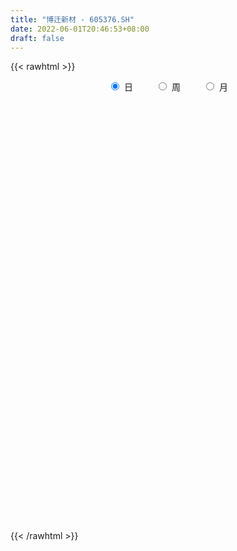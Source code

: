 ```yaml
---
title: "博迁新材 - 605376.SH"
date: 2022-06-01T20:46:53+08:00
draft: false
---
```

{{< rawhtml >}}
    <div style="text-align: center">
        <label style="padding: 1rem;"><input style="margin-right: .5rem" type="radio" name="period" value="D" checked onclick="period_change(this)">日</label>
        <label style="padding: 1rem;"><input style="margin-right: .5rem" type="radio" name="period" value="W" onclick="period_change(this)">周</label>
        <label style="padding: 1rem;"><input style="margin-right: .5rem" type="radio" name="period" value="M" onclick="period_change(this)">月</label>
    </div>
    <div id="chart" style="height: 700px;"></div> 
    <script type="text/javascript">
        const D_v = [26023.22,21141.15,40749.5,38272.47,27934.25,44135.23,33284.08,29367.58,20415.46,20114.81,26313.5,23682.14,25097.88,29195.34,75334.21,57053.97,40580.35,32476.27,23205.26,20808.5,22971.4,39517.0,31744.09,29355.23,21384.75,22500.6,19491.44,34446.38,41712.69,31817.81,28422.06,35051.34,21841.0,26967.2,22475.04,29608.0,19336.5,20442.9,18690.89,17441.1,16829.7,10513.02,26739.89,16722.6,14211.94,14602.0,18404.4,23107.0,16597.0,26464.6,24059.21,12497.0,22422.57,30475.53,19488.02,13869.8,17465.13,13464.4,12186.74,15362.62,22114.62,23846.03,27831.71,29320.02,17233.2,35369.23,18957.0,23289.0,32725.24,18739.5,26260.58,16384.0,22009.99,14172.06,14765.0,11021.46,8385.0,10947.0,14745.0,11743.41,19316.0,15139.0,31075.5,19242.62,24309.0,35218.94,33767.83,36312.18,27914.06,24550.22,33365.54,20854.0,16403.0,36846.4,19772.5,21922.0,16848.22,19948.14,18496.0,18981.0,20556.0,26321.0,27899.0,22838.0,49897.0,64765.09,32137.0,28004.0,18518.48,19330.14,26892.22,39284.1,31477.64,37119.09,48002.49,33428.0,20224.09,22202.09,24257.15,20178.35,17577.12,27405.24,26511.44,23063.4,15713.0,11561.72,12046.9,14797.04,31219.06,28254.0,27553.06,23941.9,18799.22,22193.1,19247.65,26224.0,25818.25,43668.41,25618.21,24587.41,16781.0,20994.95,14243.21,16223.0,14670.62,26749.88,24514.93,20876.93,22321.21,7577.83,12057.0,13038.95,10705.55,18538.0,33046.88,23790.83,22716.81,17716.0,18042.84,13450.0,10271.0,10376.0,22912.88,9621.0,10701.0,11129.73,8990.68,18984.91,10670.03,13923.9,8807.21,15831.5,8464.89,16771.89,21269.95,8715.0,9688.07,14383.14,16418.0,11747.0,14122.5,20050.89,21467.2,23684.0,32660.0,31462.84,55326.51,27950.0,20007.0,17644.0,35888.36,28924.0,62498.83,56879.06,53843.05,52737.35,47601.94,38211.0,52863.0,47803.4,60577.5,44114.65,52777.3,37338.93,21084.0,22411.89,23759.6,23154.02,20438.13,18299.4,15382.93,19457.0,21381.0,19760.0,15814.24,28895.23,34183.25,33410.25,17432.0,17284.65,19376.0,21698.0,32196.81,29274.0,29167.5,39598.06,41189.86,32788.21,24031.0,32875.92,30806.6,12216.06,10811.44,26090.8,50485.75,35817.65,23490.2,12655.0,13781.37,19442.35,14073.0,17750.4,11411.4,16471.38,7875.03,10313.28,12119.62,12122.38,13223.0,13047.33]
const D_histogram = [0.0,0.0221511111,0.0392522596,0.0490368989,0.1605694045,0.4461045227,0.7519384583,0.8793501851,0.8438401401,0.7700718698,0.8073362751,0.910400266,0.9364792175,1.1493926285,0.7758050144,0.902362194,0.7071795239,0.2765560861,0.0962181684,-0.0089323489,-0.1205769304,-0.1539151081,-0.1506881478,-0.2412825415,-0.343442334,-0.2993068949,-0.2324610728,0.0413480825,0.3884954897,0.5261585285,0.8862830837,0.9404989645,0.9326914843,0.9637199158,1.0730856735,1.1274293608,1.0840490515,0.7987697086,0.5611758834,0.4726578405,0.1926783669,-0.0316790985,0.1102648675,0.1786442012,0.205187312,0.1674262858,-0.0507294079,-0.5578401403,-0.6908372514,-0.9658445809,-0.8633863762,-0.9185116028,-0.9892663491,-0.7258305368,-0.5510082618,-0.5158851933,-0.6077447509,-0.6668843257,-0.6888211887,-0.6491418357,-0.9336147879,-0.9924872642,-1.2877515693,-1.3683827631,-1.317306593,-0.7811558253,-0.4686148524,-0.0821705658,0.460782355,0.7533520847,0.9837601427,1.0357139438,0.8646223387,0.6928884495,0.6082409714,0.5710560896,0.486116473,0.233527267,0.0296299981,-0.0467115103,-0.3617784881,-0.5772132952,-0.7944726931,-1.0454267316,-1.1577274519,-1.5234310061,-1.8480404672,-2.1243943529,-2.1357763481,-2.2348482985,-2.0844151425,-1.7858184382,-1.590830919,-1.5671391444,-1.4311768317,-1.0647825153,-0.81282395,-0.5842136572,-0.3840683171,-0.1942330318,-0.1690446835,-0.1050246428,-0.1818089802,-0.2057927598,0.0769839691,0.5268733843,0.6646763238,0.624187469,0.562242233,0.415736754,0.1606961694,0.1251238087,0.3119268374,0.8836625967,1.498212979,1.7710251268,1.6975687411,1.4350180681,1.1159019669,0.7462884882,0.5317137394,0.6422944462,0.7645166336,0.9818229925,0.9127919791,0.822768929,0.7503908959,0.6365156172,0.8963594798,0.9566901699,0.6972797352,0.403239901,0.2633785088,0.1430090938,-0.1802745519,-0.2219828474,-0.1245392456,0.21923258,0.3945181992,0.5011328346,0.4308946152,0.445671665,0.3715198379,0.2942303036,0.2507617598,0.1933440128,0.3095714699,0.3232385353,0.2177988457,0.1202491991,-0.0583726879,-0.2821223014,-0.3877229951,-0.6390461003,-0.9899461529,-1.2250358651,-1.4257927161,-1.574102531,-1.463411632,-1.3682222321,-1.2363295757,-0.9933946537,-0.7339042572,-0.5255282067,-0.4313483184,-0.4984820112,-0.4345904682,-0.3868834842,-0.5574409579,-0.527359487,-0.5834902202,-0.6531618287,-0.6791587521,-0.635482225,-0.4714512341,-0.3310104062,-0.4184643326,-0.3941460716,-0.2639311096,-0.2095429744,-0.185992814,-0.190201751,-0.2759686241,-0.3886670658,-0.322104995,-0.4356796347,-0.2650899416,-0.1216904058,-0.0718343279,-0.0748012846,-0.1918799066,-0.2798713943,-0.4892471838,-0.7022546374,-0.8571125334,-0.7862711189,-0.7671424588,-0.8057310049,-0.9160309222,-0.8924917468,-0.6082554974,-0.3069313458,0.0738759944,0.2276771398,0.362135591,0.4448280688,0.4522394121,0.4332808128,0.3742963053,0.4004746983,0.3595689202,0.3796024399,0.355218714,0.2793215168,0.2195914065,0.043005114,0.045052279,0.0660880793,0.1454248785,0.2002643635,0.3228336857,0.4393908761,0.5495162886,0.5380272518,0.5532583221,0.3277474129,0.216572593,0.2974079676,0.2058394262,0.3676405945,0.5728067833,0.6336186734,0.6304503373,0.8820044154,1.1509363068,1.3149176089,1.3106675728,1.1924844659,1.1093056499,1.106447716,1.0168550297,0.9705893402,0.8455836977,0.5989699846,0.3925306897,0.2644101141,0.1177888227,-0.0196728013,-0.031038474,0.0230591822]
const D_fast = [0.0,0.0276888889,0.0546031022,0.0766469662,0.228321823,0.6253830718,1.1192016221,1.4664508951,1.6419008851,1.7606505823,1.9997490564,2.3304131137,2.5906118697,3.0908734378,2.9112370773,3.2633848054,3.2449970162,2.8835126,2.7272292244,2.6198456198,2.4780568057,2.4062398511,2.3717947743,2.2208797453,2.0328593693,2.0021680847,2.0108986386,2.2950448146,2.7393160941,3.0085187651,3.5902140912,3.8795547131,4.104920104,4.3768785144,4.7545156905,5.0907167181,5.3183486716,5.2327617558,5.1354619015,5.1651083187,4.9332984368,4.7010211968,4.8705313797,4.9835717636,5.0614117025,5.0655072477,4.834669202,4.1880984345,3.8823920106,3.3659235359,3.2525351465,2.9677820192,2.6497106857,2.7316888638,2.7687590733,2.6749108434,2.4311150982,2.2052544419,2.0111122817,1.8885061758,1.3706295267,1.0636352344,0.4464330368,0.0237061523,-0.2545443259,0.0863174855,0.2817047453,0.6476063905,1.3057549001,1.7866626509,2.2630107445,2.5738930317,2.6189570112,2.6204452344,2.6878579992,2.7934371397,2.8300266413,2.6358192521,2.4393294828,2.3513100967,1.9457984969,1.586060366,1.1701827949,0.6578720734,0.2561394902,-0.4904218156,-1.2770413935,-2.0844938674,-2.6298199496,-3.2876039747,-3.6582746043,-3.8061325095,-4.0088527201,-4.3769457315,-4.5987776267,-4.4985789392,-4.4498263614,-4.3672694828,-4.2631412221,-4.1218641948,-4.1389370173,-4.1011731373,-4.2234097198,-4.2988416893,-3.9968189682,-3.4152112069,-3.1112391865,-2.995681174,-2.9170658518,-2.9596371423,-3.1745036845,-3.178795093,-2.914010355,-2.1213589465,-1.1322553194,-0.41668689,-0.0657510904,0.0304527536,-0.0096878558,-0.1927292124,-0.2743755264,-0.003221208,0.3101301378,0.7728922448,0.9320592261,1.0477284083,1.1629480991,1.2082017247,1.6921354573,1.9916386898,1.906548189,1.71331833,1.639301565,1.5546844235,1.1863321398,1.0891281324,1.1554369228,1.5540168934,1.8279320625,2.0598299065,2.0973153409,2.223510307,2.2422384393,2.238506481,2.2577283771,2.2486466333,2.4422669578,2.5367436571,2.4857536789,2.4182663321,2.2250512731,1.9307710842,1.7282396418,1.3171550116,0.7187684207,0.1774197422,-0.3797852878,-0.9216207355,-1.1767827445,-1.4236489026,-1.6008386401,-1.6062523816,-1.5302380493,-1.4532440506,-1.4669012418,-1.6586554374,-1.7034115115,-1.7524253985,-2.0623431117,-2.1641015125,-2.3661048008,-2.5990668665,-2.7948534779,-2.910047507,-2.8638793246,-2.8061910983,-2.9982611078,-3.0724793648,-3.0082471802,-3.0062447885,-3.0291928316,-3.0809522064,-3.2357112355,-3.4455764437,-3.4595406217,-3.68203517,-3.5777179623,-3.4647410279,-3.432843532,-3.4545108098,-3.6195594085,-3.7775187448,-4.1092063302,-4.4977774432,-4.8669134726,-4.9926398378,-5.1652967924,-5.4053180897,-5.7446257376,-5.9442094989,-5.8120371238,-5.5874458086,-5.1881694699,-4.9774490395,-4.7524566905,-4.5585571956,-4.4380859993,-4.3487243953,-4.3141348265,-4.1878377589,-4.1388513069,-4.0239171773,-3.9594962247,-3.9655630427,-3.9703953014,-4.1362303154,-4.1229200806,-4.0853622605,-3.9696692417,-3.8647636658,-3.6614859221,-3.4350810128,-3.187576528,-3.064558752,-2.9110131011,-3.0545871571,-3.1116188287,-2.9564314623,-2.9965401471,-2.7428288302,-2.3944609456,-2.1752443871,-2.0208001388,-1.548744957,-0.9920789888,-0.4993682845,-0.1759514275,0.0039865822,0.1981341786,0.4718881737,0.6365092449,0.8328908904,0.9192811723,0.8224099554,0.7141033329,0.6520852858,0.5349112001,0.3925313757,0.3734060845,0.4332685363]
const D_slow = [0.0,0.0055377778,0.0153508427,0.0276100674,0.0677524185,0.1792785492,0.3672631638,0.58710071,0.798060745,0.9905787125,1.1924127813,1.4200128478,1.6541326521,1.9414808093,2.1354320629,2.3610226114,2.5378174923,2.6069565139,2.631011056,2.6287779687,2.5986337361,2.5601549591,2.5224829222,2.4621622868,2.3763017033,2.3014749796,2.2433597114,2.253696732,2.3508206044,2.4823602366,2.7039310075,2.9390557486,3.1722286197,3.4131585986,3.681430017,3.9632873572,4.2342996201,4.4339920472,4.5742860181,4.6924504782,4.7406200699,4.7327002953,4.7602665122,4.8049275625,4.8562243905,4.8980809619,4.8853986099,4.7459385749,4.573229262,4.3317681168,4.1159215227,3.886293622,3.6389770348,3.4575194006,3.3197673351,3.1907960368,3.0388598491,2.8721387676,2.6999334705,2.5376480115,2.3042443146,2.0561224985,1.7341846062,1.3920889154,1.0627622672,0.8674733108,0.7503195977,0.7297769563,0.844972545,1.0333105662,1.2792506019,1.5381790878,1.7543346725,1.9275567849,2.0796170277,2.2223810501,2.3439101684,2.4022919851,2.4096994847,2.3980216071,2.307576985,2.1632736612,1.964655488,1.703298805,1.4138669421,1.0330091905,0.5709990737,0.0399004855,-0.4940436015,-1.0527556761,-1.5738594618,-2.0203140713,-2.4180218011,-2.8098065872,-3.1676007951,-3.4337964239,-3.6370024114,-3.7830558257,-3.879072905,-3.9276311629,-3.9698923338,-3.9961484945,-4.0416007396,-4.0930489295,-4.0738029372,-3.9420845912,-3.7759155102,-3.619868643,-3.4793080848,-3.3753738963,-3.3351998539,-3.3039189017,-3.2259371924,-3.0050215432,-2.6304682984,-2.1877120167,-1.7633198315,-1.4045653144,-1.1255898227,-0.9390177007,-0.8060892658,-0.6455156543,-0.4543864958,-0.2089307477,0.019267247,0.2249594793,0.4125572033,0.5716861076,0.7957759775,1.03494852,1.2092684538,1.310078429,1.3759230562,1.4116753297,1.3666066917,1.3111109798,1.2799761684,1.3347843134,1.4334138632,1.5586970719,1.6664207257,1.7778386419,1.8707186014,1.9442761773,2.0069666173,2.0553026205,2.1326954879,2.2135051218,2.2679548332,2.298017133,2.283423961,2.2128933856,2.1159626369,1.9562011118,1.7087145736,1.4024556073,1.0460074283,0.6524817955,0.2866288875,-0.0554266705,-0.3645090644,-0.6128577278,-0.7963337921,-0.9277158438,-1.0355529234,-1.1601734262,-1.2688210433,-1.3655419143,-1.5049021538,-1.6367420256,-1.7826145806,-1.9459050378,-2.1156947258,-2.274565282,-2.3924280906,-2.4751806921,-2.5797967753,-2.6783332932,-2.7443160706,-2.7967018142,-2.8432000177,-2.8907504554,-2.9597426114,-3.0569093779,-3.1374356266,-3.2463555353,-3.3126280207,-3.3430506221,-3.3610092041,-3.3797095253,-3.4276795019,-3.4976473505,-3.6199591464,-3.7955228058,-4.0098009391,-4.2063687189,-4.3981543336,-4.5995870848,-4.8285948154,-5.0517177521,-5.2037816264,-5.2805144629,-5.2620454643,-5.2051261793,-5.1145922816,-5.0033852644,-4.8903254113,-4.7820052081,-4.6884311318,-4.5883124572,-4.4984202272,-4.4035196172,-4.3147149387,-4.2448845595,-4.1899867079,-4.1792354294,-4.1679723596,-4.1514503398,-4.1150941202,-4.0650280293,-3.9843196079,-3.8744718888,-3.7370928167,-3.6025860037,-3.4642714232,-3.38233457,-3.3281914217,-3.2538394298,-3.2023795733,-3.1104694247,-2.9672677289,-2.8088630605,-2.6512504762,-2.4307493723,-2.1430152956,-1.8142858934,-1.4866190002,-1.1884978837,-0.9111714713,-0.6345595423,-0.3803457848,-0.1376984498,0.0736974746,0.2234399708,0.3215726432,0.3876751717,0.4171223774,0.4122041771,0.4044445586,0.4102093541]
const D_data = [['2021-05-21', 58.2705, 57.3681, 56.5153, 58.7862],['2021-05-24', 57.5962, 57.7152, 56.8326, 58.4689],['2021-05-25', 58.4887, 57.7846, 57.5664, 60.1944],['2021-05-26', 57.1301, 57.8044, 57.0706, 59.4903],['2021-05-27', 57.6557, 59.5002, 57.2194, 59.996],['2021-05-28', 59.52, 63.0206, 59.1928, 64.1214],['2021-05-31', 63.2685, 65.4006, 63.1595, 65.4006],['2021-06-01', 64.6866, 65.0635, 64.4883, 66.6204],['2021-06-02', 64.885, 64.0619, 62.4752, 65.9262],['2021-06-03', 63.8735, 64.0619, 63.566, 65.9956],['2021-06-04', 63.7644, 66.1444, 63.2289, 66.6501],['2021-06-07', 66.4716, 68.2269, 65.837, 68.8318],['2021-06-08', 68.2269, 68.574, 66.6997, 69.5855],['2021-06-09', 68.5839, 72.6597, 68.0286, 72.858],['2021-06-10', 71.5887, 65.9361, 65.3907, 75.8727],['2021-06-11', 67.3741, 72.5307, 66.3427, 72.5307],['2021-06-15', 72.5506, 69.3078, 67.8104, 74.3257],['2021-06-16', 69.526, 65.4205, 64.4585, 69.7144],['2021-06-17', 65.1726, 67.4236, 64.5577, 67.979],['2021-06-18', 67.2055, 68.002, 65.712, 68.6989],['2021-06-21', 66.7077, 67.6535, 65.5029, 67.992],['2021-06-22', 67.6535, 68.4998, 67.2055, 72.1438],['2021-06-23', 68.4998, 69.1171, 67.1159, 71.188],['2021-06-24', 71.0387, 67.9024, 67.1457, 72.3728],['2021-06-25', 66.8769, 67.3449, 65.2142, 67.992],['2021-06-28', 66.9964, 69.0972, 66.1501, 69.4755],['2021-06-29', 68.8084, 69.7941, 68.5994, 70.4911],['2021-06-30', 69.7643, 73.5576, 68.5795, 73.5576],['2021-07-01', 74.1749, 76.664, 72.2334, 76.9627],['2021-07-02', 76.6541, 76.0666, 73.9061, 78.3466],['2021-07-05', 77.2813, 81.1444, 75.2502, 82.1201],['2021-07-06', 81.1444, 79.5713, 77.1718, 82.5681],['2021-07-07', 79.0536, 80.1089, 77.4605, 81.0946],['2021-07-08', 80.3877, 81.8911, 80.2981, 84.2309],['2021-07-09', 81.6422, 84.5793, 81.6223, 85.4157],['2021-07-12', 85.107, 85.7641, 83.0162, 88.0541],['2021-07-13', 85.8239, 86.0429, 83.8127, 86.4113],['2021-07-14', 86.1325, 83.4941, 82.7474, 86.5208],['2021-07-15', 83.3348, 83.8625, 81.1543, 84.6092],['2021-07-16', 84.2508, 85.9234, 83.1556, 86.1226],['2021-07-19', 85.6248, 83.4642, 82.4885, 87.1979],['2021-07-20', 82.3591, 83.5339, 81.3535, 83.8426],['2021-07-21', 84.2906, 88.6117, 83.8027, 90.1051],['2021-07-22', 92.1462, 89.0597, 86.2022, 92.1462],['2021-07-23', 89.0697, 89.6372, 87.7554, 91.5986],['2021-07-26', 88.5917, 89.6471, 86.5109, 90.7025],['2021-07-27', 89.8662, 87.4368, 87.387, 92.5544],['2021-07-28', 86.1226, 82.2894, 79.1531, 86.2122],['2021-07-29', 83.6534, 85.4057, 83.6335, 86.4113],['2021-07-30', 85.6248, 82.4885, 80.4275, 86.5109],['2021-08-02', 82.1898, 86.6204, 81.1444, 89.1095],['2021-08-03', 86.8992, 84.6291, 83.733, 86.8992],['2021-08-04', 84.43, 83.8625, 82.8868, 86.033],['2021-08-05', 84.1413, 88.3926, 83.0361, 88.6117],['2021-08-06', 88.3428, 88.4424, 87.2178, 90.8718],['2021-08-09', 87.9147, 87.2974, 85.6148, 88.4922],['2021-08-10', 87.158, 85.5451, 84.2508, 87.5862],['2021-08-11', 85.8637, 85.4555, 80.6466, 85.8836],['2021-08-12', 85.4854, 85.5551, 83.295, 85.8338],['2021-08-13', 85.0075, 86.2122, 84.3304, 89.4082],['2021-08-16', 85.9533, 81.1942, 81.0846, 86.0031],['2021-08-17', 81.1942, 82.6279, 79.1531, 85.5053],['2021-08-18', 82.5681, 78.0579, 77.6597, 83.2153],['2021-08-19', 78.1376, 78.8843, 75.6584, 80.6067],['2021-08-20', 78.6553, 79.5514, 76.8731, 81.6422],['2021-08-23', 79.8501, 86.5208, 79.1531, 87.168],['2021-08-24', 88.532, 85.6347, 84.9179, 89.5774],['2021-08-25', 85.7243, 88.3428, 84.3304, 88.4623],['2021-08-26', 89.2887, 93.092, 89.0597, 94.5855],['2021-08-27', 93.6098, 92.8431, 92.0964, 95.5712],['2021-08-30', 94.5755, 94.3465, 91.6484, 97.7417],['2021-08-31', 95.0036, 93.8885, 93.4007, 97.3733],['2021-09-01', 95.5811, 91.7678, 86.6005, 95.5811],['2021-09-02', 90.6029, 91.718, 89.3883, 93.5699],['2021-09-03', 92.5942, 92.9228, 90.6627, 94.476],['2021-09-06', 92.8033, 93.9682, 91.1804, 94.9638],['2021-09-07', 93.9084, 93.789, 92.6539, 94.9638],['2021-09-08', 94.5855, 91.3994, 90.6228, 94.5855],['2021-09-09', 90.6826, 91.2202, 88.3628, 92.8531],['2021-09-10', 91.2202, 92.3951, 89.5177, 92.6938],['2021-09-13', 91.4791, 88.5121, 87.616, 91.9968],['2021-09-14', 89.5874, 88.2632, 86.6204, 89.7965],['2021-09-15', 88.1138, 86.8096, 85.6048, 92.4747],['2021-09-16', 87.1381, 84.6391, 84.6291, 89.4978],['2021-09-17', 84.6889, 84.7287, 81.6422, 86.6204],['2021-09-22', 82.6976, 79.3522, 78.5358, 84.0019],['2021-09-23', 80.4474, 76.7536, 76.5645, 80.547],['2021-09-24', 76.6939, 74.1749, 73.6572, 77.9086],['2021-09-27', 74.1749, 74.9714, 72.1837, 76.3155],['2021-09-28', 74.9714, 71.7058, 69.9933, 74.9714],['2021-09-29', 71.646, 73.0499, 70.4015, 75.0013],['2021-09-30', 73.0499, 74.3143, 72.4823, 75.4195],['2021-10-08', 74.6727, 72.6815, 71.188, 74.9714],['2021-10-11', 72.7213, 69.4855, 68.0219, 72.7213],['2021-10-12', 69.6946, 69.6946, 67.3747, 70.063],['2021-10-13', 69.6946, 72.4724, 68.5396, 73.1793],['2021-10-14', 72.4127, 71.4568, 70.7997, 73.1992],['2021-10-15', 71.0685, 71.3772, 70.2919, 73.239],['2021-10-18', 71.3772, 71.2478, 69.6946, 72.4226],['2021-10-19', 71.6858, 71.3871, 70.8893, 73.1693],['2021-10-20', 71.4369, 69.1967, 69.1967, 71.8153],['2021-10-21', 69.6846, 69.2465, 68.6989, 72.552],['2021-10-22', 69.2764, 66.7574, 65.712, 69.6547],['2021-10-25', 67.2055, 66.409, 64.7662, 68.5795],['2021-10-26', 67.096, 70.3218, 65.7718, 73.0499],['2021-10-27', 70.4015, 74.0754, 70.3218, 76.1762],['2021-10-28', 72.6815, 71.6858, 70.1924, 73.9758],['2021-10-29', 69.7045, 69.7045, 67.7033, 71.875],['2021-11-01', 68.6989, 69.1271, 67.7033, 70.6504],['2021-11-02', 69.1967, 67.4046, 65.7917, 71.0885],['2021-11-03', 66.409, 64.7064, 64.0194, 68.231],['2021-11-04', 63.5216, 66.3094, 62.2273, 66.9864],['2021-11-05', 66.6877, 69.2167, 64.7463, 71.0387],['2021-11-08', 70.2322, 76.1363, 70.2322, 76.1363],['2021-11-09', 77.2813, 80.4474, 75.071, 80.6167],['2021-11-10', 79.7107, 79.5414, 78.4761, 82.3093],['2021-11-11', 79.5414, 76.8532, 76.664, 79.5414],['2021-11-12', 76.1961, 74.6031, 74.2845, 76.4251],['2021-11-15', 74.6031, 73.1594, 72.0044, 75.539],['2021-11-16', 72.9403, 71.2577, 70.8595, 73.2988],['2021-11-17', 70.8595, 72.0044, 70.7699, 74.0355],['2021-11-18', 71.8551, 76.1662, 70.9889, 76.216],['2021-11-19', 76.1463, 77.4307, 73.8762, 77.8389],['2021-11-22', 77.6397, 80.1985, 76.9627, 80.8258],['2021-11-23', 79.9994, 77.7592, 77.7393, 79.9994],['2021-11-24', 77.2216, 77.7791, 76.7536, 78.8544],['2021-11-25', 78.6453, 78.2371, 76.2658, 79.412],['2021-11-26', 77.5601, 77.8389, 77.1917, 80.537],['2021-11-29', 75.8675, 83.6335, 75.7679, 84.9875],['2021-11-30', 83.5837, 82.8768, 82.6478, 86.3018],['2021-12-01', 83.7729, 79.1531, 78.725, 84.201],['2021-12-02', 78.9639, 77.8389, 77.6895, 79.6509],['2021-12-03', 77.7094, 79.0536, 77.5999, 79.402],['2021-12-06', 79.0038, 78.954, 75.8376, 80.4474],['2021-12-07', 78.9341, 75.3896, 75.1706, 79.4319],['2021-12-08', 76.6441, 77.9583, 74.0057, 77.9583],['2021-12-09', 78.1475, 79.8998, 76.7636, 79.9994],['2021-12-10', 80.3479, 84.4101, 79.9297, 85.4057],['2021-12-13', 82.837, 84.1512, 82.7474, 85.7741],['2021-12-14', 84.6291, 84.6291, 82.8469, 87.168],['2021-12-15', 85.0473, 83.1157, 83.1157, 86.023],['2021-12-16', 83.7032, 84.6291, 82.6578, 85.6048],['2021-12-17', 85.9434, 83.9421, 83.2352, 86.5706],['2021-12-20', 84.5893, 84.0317, 83.1157, 85.6048],['2021-12-21', 84.2607, 84.6291, 83.6335, 85.5053],['2021-12-22', 84.1413, 84.649, 84.1413, 88.4922],['2021-12-23', 87.616, 87.4866, 85.2265, 89.5874],['2021-12-24', 88.6117, 87.1182, 85.2265, 88.6117],['2021-12-27', 86.9888, 85.9135, 82.6378, 87.0983],['2021-12-28', 86.3914, 85.9234, 85.2663, 87.2178],['2021-12-29', 86.0927, 84.5096, 82.9863, 86.5009],['2021-12-30', 84.7088, 83.0361, 82.0205, 85.2265],['2021-12-31', 83.0062, 83.6633, 83.0062, 84.7585],['2022-01-04', 83.9123, 80.7461, 80.7461, 84.7187],['2022-01-05', 80.6466, 77.4705, 76.8333, 80.9453],['2022-01-06', 77.361, 76.664, 76.3454, 78.3367],['2022-01-07', 76.664, 75.0212, 74.6727, 77.5402],['2022-01-10', 75.1208, 73.6472, 72.6815, 75.9372],['2022-01-11', 73.4481, 75.6385, 73.3386, 75.9472],['2022-01-12', 75.6186, 74.8818, 74.5533, 76.0467],['2022-01-13', 75.4195, 74.8818, 73.6373, 75.9372],['2022-01-14', 74.3044, 76.3255, 73.2988, 76.4948],['2022-01-17', 75.9073, 77.1021, 75.6684, 79.6509],['2022-01-18', 76.8134, 77.1021, 76.4649, 78.6055],['2022-01-19', 77.2017, 75.9671, 75.2701, 77.4307],['2022-01-20', 75.6684, 73.4879, 72.6914, 76.5246],['2022-01-21', 73.4083, 74.5732, 72.9802, 75.1108],['2022-01-24', 73.6771, 74.155, 70.2023, 75.0511],['2022-01-25', 72.6815, 70.501, 70.3816, 75.1706],['2022-01-26', 70.1924, 71.9746, 69.4457, 72.6317],['2022-01-27', 73.1793, 70.1326, 69.8837, 73.1793],['2022-01-28', 71.188, 68.8582, 67.7531, 71.2378],['2022-02-07', 70.3915, 68.3206, 68.2011, 70.3915],['2022-02-08', 67.7033, 68.4002, 64.9354, 68.908],['2022-02-09', 67.7033, 69.6946, 67.5042, 70.4313],['2022-02-10', 70.1924, 69.5552, 69.0076, 70.3716],['2022-02-11', 68.8781, 66.18, 65.8116, 69.0474],['2022-02-14', 65.951, 66.7077, 64.8159, 68.1015],['2022-02-15', 66.9566, 67.8029, 65.3138, 67.9422],['2022-02-16', 68.45, 66.7674, 66.5882, 68.7188],['2022-02-17', 66.3194, 66.0306, 65.712, 67.6933],['2022-02-18', 65.2142, 65.1744, 63.8402, 65.9908],['2022-02-21', 65.2142, 63.3026, 62.9242, 66.3094],['2022-02-22', 63.6212, 61.7295, 60.4252, 63.6212],['2022-02-23', 61.3412, 63.1234, 61.3412, 63.9199],['2022-02-24', 63.1234, 59.9772, 59.1408, 63.3623],['2022-02-25', 60.5546, 62.9441, 60.1564, 64.2186],['2022-02-28', 62.5559, 62.8247, 60.475, 63.3225],['2022-03-01', 62.8645, 61.62, 61.2317, 63.1931],['2022-03-02', 61.6299, 60.5447, 59.9174, 61.7295],['2022-03-03', 61.152, 58.195, 58.0257, 61.3312],['2022-03-04', 58.0854, 57.3188, 56.8309, 58.8521],['2022-03-07', 57.2491, 54.1726, 53.6051, 57.2491],['2022-03-08', 54.9691, 51.9722, 51.6238, 56.353],['2022-03-09', 51.6437, 50.5186, 48.4875, 52.4203],['2022-03-10', 52.7488, 51.8727, 50.7974, 53.2168],['2022-03-11', 50.7775, 50.2299, 49.5628, 51.2653],['2022-03-14', 49.7818, 48.1789, 48.1589, 50.439],['2022-03-15', 48.1589, 45.5106, 45.401, 48.1789],['2022-03-16', 46.3967, 45.5205, 43.3699, 46.7352],['2022-03-17', 45.7993, 48.2884, 45.6798, 50.0208],['2022-03-18', 47.7906, 48.9754, 47.0936, 49.8814],['2022-03-21', 48.8858, 50.9766, 48.3979, 51.6138],['2022-03-22', 50.7177, 48.9555, 48.6667, 50.7775],['2022-03-23', 49.1745, 48.9953, 48.4278, 49.752],['2022-03-24', 49.0152, 48.5373, 47.9897, 49.284],['2022-03-25', 48.6468, 47.4919, 47.4023, 49.3338],['2022-03-28', 47.7906, 46.7949, 46.3469, 47.9897],['2022-03-29', 47.5018, 45.7296, 45.2517, 47.5018],['2022-03-30', 45.9287, 46.3568, 45.4608, 46.6058],['2022-03-31', 46.1975, 45.1322, 45.1023, 46.1975],['2022-04-01', 45.0824, 45.5006, 44.2461, 46.3568],['2022-04-06', 45.5006, 44.6045, 43.9076, 45.7495],['2022-04-07', 44.505, 43.3301, 43.2704, 44.505],['2022-04-08', 43.4894, 42.7626, 42.1951, 43.6288],['2022-04-11', 42.3245, 40.164, 39.6263, 42.4739],['2022-04-12', 39.8255, 41.3687, 39.258, 41.3687],['2022-04-13', 41.1198, 41.1198, 40.2436, 42.2648],['2022-04-14', 41.2094, 41.6176, 41.2094, 42.4042],['2022-04-15', 41.6176, 41.2293, 40.5224, 42.1553],['2022-04-18', 41.3388, 42.1951, 40.1341, 42.3146],['2022-04-19', 42.8124, 42.5137, 41.976, 43.0912],['2022-04-20', 42.6829, 42.902, 41.8167, 44.2461],['2022-04-21', 42.7925, 41.5579, 40.9406, 43.3401],['2022-04-22', 41.1497, 41.8367, 40.1839, 42.3146],['2022-04-25', 41.2194, 38.113, 37.9238, 41.3189],['2022-04-26', 37.4957, 38.3718, 36.1516, 40.0744],['2022-04-27', 37.5455, 40.4328, 37.187, 40.5025],['2022-04-28', 40.4228, 37.9835, 37.8342, 40.4228],['2022-04-29', 38.0134, 41.1298, 37.9537, 41.6973],['2022-05-05', 41.3189, 42.6132, 40.5224, 43.0912],['2022-05-06', 41.4185, 41.5977, 40.8211, 42.205],['2022-05-09', 41.3986, 41.07, 40.6718, 41.8566],['2022-05-10', 40.3532, 45.182, 40.2337, 45.182],['2022-05-11', 46.7949, 47.3027, 44.4054, 48.4875],['2022-05-12', 47.1036, 47.8702, 45.64, 48.0693],['2022-05-13', 48.4079, 47.014, 46.0781, 48.5871],['2022-05-16', 47.5317, 46.0681, 45.6101, 47.5616],['2022-05-17', 46.2075, 46.7352, 45.6997, 47.7806],['2022-05-18', 46.7352, 48.2884, 46.2971, 48.5373],['2022-05-19', 47.1534, 47.7308, 46.5858, 48.3581],['2022-05-20', 47.7806, 48.6667, 47.3027, 49.2442],['2022-05-23', 48.5871, 47.9399, 47.3923, 48.8858],['2022-05-24', 47.8005, 46.0084, 45.8789, 48.1689],['2022-05-25', 45.9984, 45.7196, 45.3214, 46.4464],['2022-05-26', 45.7196, 46.1079, 45.1023, 46.775],['2022-05-27', 46.1079, 45.3413, 45.0028, 47.1932],['2022-05-30', 45.0028, 44.7837, 44.3457, 45.5902],['2022-05-31', 44.7837, 45.9984, 44.0669, 46.2871],['2022-06-01', 46.0, 46.99, 45.5, 47.65]]
const W_v = [21764.44,233761.3,1478048.8999999999,775979.1099999999,776752.9700000001,729669.71,496338.98,625846.97,837653.25,336558.83,251299.41,533533.58,370549.11,299209.92,220057.05,263875.79,176622.58,126914.69,231428.34,234943.38,199583.73,90765.49,234544.23,148450.16,172232.6,129495.43,210363.54,117070.38,144972.47,149968.92,134756.64,105519.39,85017.15,99175.0,108942.33,72348.69,120345.58,129079.97,93591.63,56841.87,109082.12,105298.95,106683.82,16403.0,115337.26,112253.0,197641.09,135502.58,160975.76,115929.3,77182.06,129767.24,137151.41,102224.78,103035.36,65700.54,98092.52,69855.84,63355.29,68217.55,64909.8,76721.53,164600.55,130413.36,273560.23,243569.55,157371.72,96731.48,56955.24,131205.38,131712.31,170483.05,43022.66,146695.84,77702.12,58190.71,38392.71]
const W_histogram = [0.0,0.8651186325,1.9523974399,2.624470864,2.7843436272,2.4110065922,2.2288851713,1.9324986824,2.2616399356,2.6370577479,2.369630173,1.6743615099,1.6586746553,1.0951713228,0.6336756801,0.2708878183,0.0946824583,-0.1789491607,-0.5678741013,-0.5548875107,-0.5260999697,-0.5940325475,-0.1955672923,-0.1587078025,0.1771058846,0.5209149759,1.0587302486,0.9909688109,0.7920136386,1.1179862801,1.7399994725,2.0535090721,2.3037682606,1.8027941893,1.6892919427,1.298459124,0.4685789854,0.6792701316,0.6864192536,0.5252900718,-0.1896384317,-1.3980347858,-2.1667796482,-2.7278197317,-3.10208248,-3.5441745322,-3.5146257112,-3.4022072766,-2.8611088944,-2.2364630895,-1.7414994479,-1.2983267106,-0.6435682068,-0.260754527,0.1646939408,0.1710120566,-0.4171285754,-0.7113263982,-0.9993080414,-1.5189096612,-1.9591844358,-2.2154519473,-2.4160613344,-2.7824232881,-3.3205322676,-3.5581744512,-3.6015367178,-3.5450529537,-3.4685213609,-3.2986494886,-2.9350459393,-2.5462618192,-2.0812992738,-1.2724246426,-0.5276791699,-0.1786574243,0.221878697]
const W_fast = [0.0,1.0813982906,2.656776458,3.9849675982,4.8409262681,5.0703408811,5.4454407531,5.6321789347,6.5267301718,7.5614124212,7.8863923895,7.6097141038,8.008695913,7.7189854113,7.4159086887,7.1208427813,6.9683080359,6.6499391267,6.1190456608,5.9933103737,5.8905729223,5.6741322077,6.0237056397,6.0208881789,6.4009783372,6.8750161725,7.6775140073,7.8574947723,7.8565430097,8.4620122212,9.5190252818,10.3459121494,11.1721134029,11.1218378791,11.4306586181,11.3644405805,10.6517051882,11.0322138673,11.2109678026,11.1811611388,10.4188230274,8.8609179768,7.5504782024,6.307483186,5.1576998177,3.8295641324,2.9804565256,2.2423231411,2.0681442997,2.1336743323,2.1932631118,2.3118541715,2.8057206236,3.1233456717,3.5899676247,3.6390387546,2.9466159788,2.4745865564,1.9367779029,1.0374488678,0.1073779842,-0.7027525141,-1.5073772349,-2.5693450106,-3.9375870569,-5.0647728533,-6.0085192994,-6.8382987737,-7.6288975211,-8.283688021,-8.6538459565,-8.9016272912,-8.9569895642,-8.4662210937,-7.8533954135,-7.5490380239,-7.0930322284]
const W_slow = [0.0,0.2162796581,0.7043790181,1.3604967341,2.0565826409,2.6593342889,3.2165555818,3.6996802524,4.2650902363,4.9243546732,5.5167622165,5.935352594,6.3500212578,6.6238140885,6.7822330085,6.8499549631,6.8736255776,6.8288882875,6.6869197621,6.5481978844,6.416672892,6.2681647551,6.2192729321,6.1795959814,6.2238724526,6.3541011966,6.6187837587,6.8665259614,7.0645293711,7.3440259411,7.7790258092,8.2924030773,8.8683451424,9.3190436897,9.7413666754,10.0659814564,10.1831262028,10.3529437357,10.5245485491,10.655871067,10.6084614591,10.2589527627,9.7172578506,9.0353029177,8.2597822977,7.3737386646,6.4950822368,5.6445304177,4.9292531941,4.3701374217,3.9347625597,3.6101808821,3.4492888304,3.3841001986,3.4252736839,3.468026698,3.3637445542,3.1859129546,2.9360859443,2.556358529,2.06656242,1.5126994332,0.9086840996,0.2130782776,-0.6170547893,-1.5065984021,-2.4069825816,-3.29324582,-4.1603761602,-4.9850385324,-5.7188000172,-6.355365472,-6.8756902905,-7.1937964511,-7.3257162436,-7.3703805996,-7.3149109254]
const W_data = [['2020-12-11', 13.9131, 22.2134, 13.9131, 22.2134],['2020-12-18', 24.4347, 35.7695, 24.4347, 35.7695],['2020-12-25', 38.6751, 45.0516, 32.9234, 45.0516],['2020-12-31', 47.2828, 46.6085, 40.2122, 49.5537],['2021-01-08', 46.0432, 44.8631, 42.8401, 49.3554],['2021-01-15', 47.6002, 40.0238, 37.8818, 49.3455],['2021-01-22', 40.9064, 43.1971, 37.981, 46.5787],['2021-01-29', 43.1376, 42.6319, 39.6668, 46.9655],['2021-02-05', 45.4185, 52.8163, 44.5756, 56.307],['2021-02-10', 52.9056, 57.9334, 49.6628, 57.9334],['2021-02-19', 58.2904, 52.9254, 52.9254, 60.4919],['2021-02-26', 54.8195, 47.3919, 43.6335, 57.5169],['2021-03-05', 47.1043, 56.1979, 45.6763, 56.1979],['2021-03-12', 56.8227, 49.7917, 46.6878, 57.021],['2021-03-19', 49.7521, 49.9405, 45.8152, 50.7735],['2021-03-26', 49.4843, 50.2777, 44.4268, 53.0543],['2021-04-02', 48.8001, 52.2808, 47.1539, 53.0543],['2021-04-09', 51.5371, 50.7834, 50.3471, 53.7485],['2021-04-16', 50.3372, 48.2051, 45.5672, 51.2991],['2021-04-23', 48.096, 52.7172, 47.2035, 53.4312],['2021-04-30', 52.7469, 53.5204, 50.0694, 55.5335],['2021-05-07', 53.5502, 52.6577, 50.2479, 54.4328],['2021-05-14', 51.8643, 59.9762, 51.6858, 61.0373],['2021-05-21', 60.4919, 57.3681, 56.5153, 62.0686],['2021-05-28', 57.5962, 63.0206, 56.8326, 64.1214],['2021-06-04', 63.2685, 66.1444, 62.4752, 66.6501],['2021-06-11', 66.4716, 72.5307, 65.3907, 75.8727],['2021-06-18', 72.5506, 68.002, 64.4585, 74.3257],['2021-06-25', 66.7077, 67.3449, 65.2142, 72.3728],['2021-07-02', 66.9964, 76.0666, 66.1501, 78.3466],['2021-07-09', 77.2813, 84.5793, 75.2502, 85.4157],['2021-07-16', 85.107, 85.9234, 81.1543, 88.0541],['2021-07-23', 85.6248, 89.6372, 81.3535, 92.1462],['2021-07-30', 88.5917, 82.4885, 79.1531, 92.5544],['2021-08-06', 82.1898, 88.4424, 81.1444, 90.8718],['2021-08-13', 87.9147, 86.2122, 80.6466, 89.4082],['2021-08-20', 85.9533, 79.5514, 75.6584, 86.0031],['2021-08-27', 79.8501, 92.8431, 79.1531, 95.5712],['2021-09-03', 94.5755, 92.9228, 86.6005, 97.7417],['2021-09-10', 92.8033, 92.3951, 88.3628, 94.9638],['2021-09-17', 91.4791, 84.7287, 81.6422, 92.4747],['2021-09-24', 82.6976, 74.1749, 73.6572, 84.0019],['2021-09-30', 74.1749, 74.3143, 69.9933, 76.3155],['2021-10-08', 74.6727, 72.6815, 71.188, 74.9714],['2021-10-15', 72.7213, 71.3772, 67.3747, 73.239],['2021-10-22', 71.3772, 66.7574, 65.712, 73.1693],['2021-10-29', 67.2055, 69.7045, 64.7662, 76.1762],['2021-11-05', 68.6989, 69.2167, 62.2273, 71.0885],['2021-11-12', 70.2322, 74.6031, 70.2322, 82.3093],['2021-11-19', 74.6031, 77.4307, 70.7699, 77.8389],['2021-11-26', 77.6397, 77.8389, 76.2658, 80.8258],['2021-12-03', 75.8675, 79.0536, 75.7679, 86.3018],['2021-12-10', 79.0038, 84.4101, 74.0057, 85.4057],['2021-12-17', 82.837, 83.9421, 82.6578, 87.168],['2021-12-24', 84.5893, 87.1182, 83.1157, 89.5874],['2021-12-31', 86.9888, 83.6633, 82.0205, 87.2178],['2022-01-07', 83.9123, 75.0212, 74.6727, 84.7187],['2022-01-14', 75.1208, 76.3255, 72.6815, 76.4948],['2022-01-21', 75.9073, 74.5732, 72.6914, 79.6509],['2022-01-28', 73.6771, 68.8582, 67.7531, 75.1706],['2022-02-11', 70.3915, 66.18, 64.9354, 70.4313],['2022-02-18', 65.951, 65.1744, 63.8402, 68.7188],['2022-02-25', 65.2142, 62.9441, 59.1408, 66.3094],['2022-03-04', 62.5559, 57.3188, 56.8309, 63.3225],['2022-03-11', 57.2491, 50.2299, 48.4875, 57.2491],['2022-03-18', 49.7818, 48.9754, 43.3699, 50.439],['2022-03-25', 48.8858, 47.4919, 47.4023, 51.6138],['2022-04-01', 47.7906, 45.5006, 44.2461, 47.9897],['2022-04-08', 45.5006, 42.7626, 42.1951, 45.7495],['2022-04-15', 42.3245, 41.2293, 39.258, 42.4739],['2022-04-22', 41.3388, 41.8367, 40.1341, 44.2461],['2022-04-29', 41.2194, 41.1298, 36.1516, 41.6973],['2022-05-06', 41.3189, 41.5977, 40.5224, 43.0912],['2022-05-13', 41.3986, 47.014, 40.2337, 48.5871],['2022-05-20', 47.5317, 48.6667, 45.6101, 49.2442],['2022-05-27', 48.5871, 45.3413, 45.0028, 48.8858],['2022-06-02', 45.0028, 46.99, 44.0669, 47.65]]
const M_v = [2509553.75,2628608.6299999999,1959045.0699999998,1237022.2499999998,886162.3399999999,679276.5599999998,645056.16,497998.6800000001,473361.15,428853.81,441634.35,549062.76,478406.27,299521.2,334181.88,854239.3400000002,509812.98,350956.7100000001,13047.33]
const M_histogram = [0.0,-0.2537773219,-0.0951861147,0.0922746855,0.514352158,1.5095182933,2.5706706233,3.6610838747,4.8619038835,4.0811933946,3.0451152955,3.0311622976,2.8612474979,1.600945228,0.2794104856,-1.755913525,-3.254259491,-3.7639486388,-3.8660903815]
const M_fast = [0.0,-0.3172216524,-0.1824269738,0.0281024977,0.5787680097,1.9513137183,3.6551337041,5.6608179243,8.0771139039,8.3167017636,8.0419024884,8.7857400649,9.3311371397,8.4710711768,7.2193890558,4.745086664,2.4331758252,0.9824995176,-0.0861648204]
const M_slow = [0.0,-0.0634443305,-0.0872408591,-0.0641721878,0.0644158517,0.441795425,1.0844630809,1.9997340495,3.2152100204,4.2355083691,4.9967871929,5.7545777673,6.4698896418,6.8701259488,6.9399785702,6.5010001889,5.6874353162,4.7464481565,3.7799255611]
const M_data = [['2020-12-31', 13.9131, 46.6085, 13.9131, 49.5537],['2021-01-29', 46.0432, 42.6319, 37.8818, 49.3554],['2021-02-26', 45.4185, 47.3919, 43.6335, 60.4919],['2021-03-31', 47.1043, 48.6811, 44.4268, 57.021],['2021-04-30', 48.5819, 53.5204, 45.5672, 55.5335],['2021-05-31', 53.5502, 65.4006, 50.2479, 65.4006],['2021-06-30', 64.6866, 73.5576, 62.4752, 75.8727],['2021-07-30', 74.1749, 82.4885, 72.2334, 92.5544],['2021-08-31', 82.1898, 93.8885, 75.6584, 97.7417],['2021-09-30', 95.5811, 74.3143, 69.9933, 95.5811],['2021-10-29', 74.6727, 69.7045, 64.7662, 76.1762],['2021-11-30', 68.6989, 82.8768, 62.2273, 86.3018],['2021-12-31', 83.7729, 83.6633, 74.0057, 89.5874],['2022-01-28', 83.9123, 68.8582, 67.7531, 84.7187],['2022-02-28', 70.3915, 62.8247, 59.1408, 70.4313],['2022-03-31', 62.8645, 45.1322, 43.3699, 63.1931],['2022-04-29', 45.0824, 41.1298, 36.1516, 46.3568],['2022-05-31', 41.3189, 45.9984, 40.2337, 49.2442],['2022-06-30', 46.0, 46.99, 45.5, 47.65]]
        const D_a = [null,null,null,null,null,null,null,null,null,null,null,null,null,null,75.8727,null,null,null,null,null,null,null,null,null,65.2142,null,null,null,null,null,null,null,null,null,null,88.0541,null,null,null,null,null,81.3535,null,null,null,null,92.5544,null,null,null,null,null,null,null,null,null,null,null,null,null,null,null,null,75.6584,null,null,null,null,null,null,97.7417,null,null,null,null,null,null,null,null,null,null,null,null,null,null,null,null,null,null,null,null,null,null,null,67.3747,null,null,null,null,73.1693,null,null,null,null,null,null,null,null,null,null,null,62.2273,null,null,null,82.3093,null,null,null,null,70.7699,null,null,null,null,null,null,null,null,86.3018,null,null,null,null,null,74.0057,null,null,null,null,null,null,null,null,null,null,89.5874,null,null,null,null,null,null,null,null,null,null,72.6815,null,null,null,null,79.6509,null,null,null,null,null,null,null,null,null,null,null,null,null,null,null,null,null,null,null,null,null,null,null,null,null,null,null,null,null,null,null,null,null,null,null,null,null,null,null,null,null,null,null,null,null,null,null,null,null,null,null,null,null,39.258,null,null,null,null,null,44.2461,null,null,null,36.1516,null,null,null,null,null,null,null,null,null,null,null,null,null,null,49.2442,null,null,null,null,null,null,44.0669,null]
const W_a = [null,null,null,null,null,null,null,null,null,null,60.4919,null,null,null,null,44.4268,null,null,null,null,null,null,null,null,null,null,null,null,null,null,null,null,null,null,null,null,null,null,97.7417,null,null,null,null,null,null,null,null,62.2273,null,null,null,null,null,null,89.5874,null,null,null,null,null,null,null,null,null,null,null,null,null,null,null,null,36.1516,null,null,null,null,null]
const M_a = [null,null,null,null,null,null,null,null,97.7417,null,null,null,null,null,null,null,36.1516,null,null]
        const D_b = [[{ coord: ['2021-07-12', 88.0541] }, { coord: ['2021-08-30', 81.3535] }],[{ coord: ['2021-10-12', 73.1693] }, { coord: ['2021-11-17', 67.3747] }],[{ coord: ['2021-11-30', 86.3018] }, { coord: ['2022-01-17', 74.0057] }],[{ coord: ['2022-04-12', 44.2461] }, { coord: ['2022-05-20', 39.258] }]]
const W_b = [[{ coord: ['2021-09-03', 89.5874] }, { coord: ['2022-04-29', 62.2273] }]]
const M_b = []
    </script>
{{< /rawhtml >}}